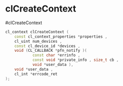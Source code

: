 # clCreateContext
#clCreateContext

```c++
cl_context clCreateContext (
	const cl_context_properties *properties ,
	cl_uint num_devices ,
	const cl_device_id *devices ,
	void (CL_CALLBACK *pfn_notify )(
			const char *errinfo ,
			const void *private_info , size_t cb ,
			void *user_data ),
	void *user_data ,
	cl_int *errcode_ret 
);
```














